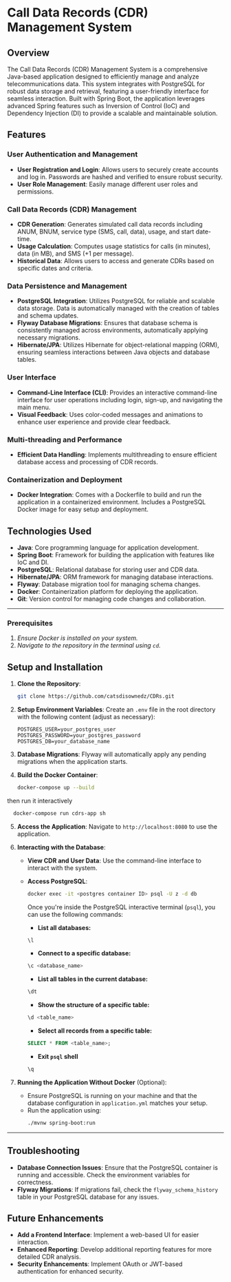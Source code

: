 

# Call Data Records (CDR) Management System

## Overview

The Call Data Records (CDR) Management System is a comprehensive Java-based application designed to efficiently manage and analyze telecommunications data. This system integrates with PostgreSQL for robust data storage and retrieval, featuring a user-friendly interface for seamless interaction. Built with Spring Boot, the application leverages advanced Spring features such as Inversion of Control (IoC) and Dependency Injection (DI) to provide a scalable and maintainable solution.

## Features

### User Authentication and Management
- **User Registration and Login**: Allows users to securely create accounts and log in. Passwords are hashed and verified to ensure robust security.
- **User Role Management**: Easily manage different user roles and permissions.

### Call Data Records (CDR) Management
- **CDR Generation**: Generates simulated call data records including ANUM, BNUM, service type (SMS, call, data), usage, and start date-time.
- **Usage Calculation**: Computes usage statistics for calls (in minutes), data (in MB), and SMS (+1 per message).
- **Historical Data**: Allows users to access and generate CDRs based on specific dates and criteria.

### Data Persistence and Management
- **PostgreSQL Integration**: Utilizes PostgreSQL for reliable and scalable data storage. Data is automatically managed with the creation of tables and schema updates.
- **Flyway Database Migrations**: Ensures that database schema is consistently managed across environments, automatically applying necessary migrations.
- **Hibernate/JPA**: Utilizes Hibernate for object-relational mapping (ORM), ensuring seamless interactions between Java objects and database tables.

### User Interface
- **Command-Line Interface (CLI)**: Provides an interactive command-line interface for user operations including login, sign-up, and navigating the main menu.
- **Visual Feedback**: Uses color-coded messages and animations to enhance user experience and provide clear feedback.

### Multi-threading and Performance
- **Efficient Data Handling**: Implements multithreading to ensure efficient database access and processing of CDR records.

### Containerization and Deployment
- **Docker Integration**: Comes with a Dockerfile to build and run the application in a containerized environment. Includes a PostgreSQL Docker image for easy setup and deployment.

## Technologies Used
- **Java**: Core programming language for application development.
- **Spring Boot**: Framework for building the application with features like IoC and DI.
- **PostgreSQL**: Relational database for storing user and CDR data.
- **Hibernate/JPA**: ORM framework for managing database interactions.
- **Flyway**: Database migration tool for managing schema changes.
- **Docker**: Containerization platform for deploying the application.
- **Git**: Version control for managing code changes and collaboration.

---

### Prerequisites
1. _Ensure Docker is installed on your system._
2. _Navigate to the repository in the terminal using `cd`._

## Setup and Installation

1. **Clone the Repository**:
   ```bash
   git clone https://github.com/catsdisownedz/CDRs.git
   ```

2. **Setup Environment Variables**:
   Create an `.env` file in the root directory with the following content (adjust as necessary):
   ```env
   POSTGRES_USER=your_postgres_user
   POSTGRES_PASSWORD=your_postgres_password
   POSTGRES_DB=your_database_name
   ```

3. **Database Migrations**:
   Flyway will automatically apply any pending migrations when the application starts.

4. **Build the Docker Container**:
   ```bash
   docker-compose up --build
   ```
  then run it interactively 

   ```bash
     docker-compose run cdrs-app sh
   ```

5. **Access the Application**:
   Navigate to `http://localhost:8080` to use the application.

6. **Interacting with the Database**:
   - **View CDR and User Data**: Use the command-line interface to interact with the system.
   - **Access PostgreSQL**:
     ```bash
     docker exec -it <postgres container ID> psql -U z -d db
     ```
            
       Once you're inside the PostgreSQL interactive terminal (`psql`), you can use the following commands:
        
        - **List all databases:**
        ```sql
        \l
        ```
        
        - **Connect to a specific database:**
        ```sql
        \c <database_name>
        ```
        
        - **List all tables in the current database:**
        ```sql
        \dt
        ```
        
        - **Show the structure of a specific table:**
        ```sql
        \d <table_name>
        ```
        
        - **Select all records from a specific table:**
        ```sql
        SELECT * FROM <table_name>;
        ```
       - **Exit `psql` shell**
        ```sql
     \q
     ```


7. **Running the Application Without Docker** (Optional):
   - Ensure PostgreSQL is running on your machine and that the database configuration in `application.yml` matches your setup.
   - Run the application using:
     ```bash
     ./mvnw spring-boot:run
     ```

---

## Troubleshooting

- **Database Connection Issues**: Ensure that the PostgreSQL container is running and accessible. Check the environment variables for correctness.
- **Flyway Migrations**: If migrations fail, check the `flyway_schema_history` table in your PostgreSQL database for any issues.

## Future Enhancements
- **Add a Frontend Interface**: Implement a web-based UI for easier interaction.
- **Enhanced Reporting**: Develop additional reporting features for more detailed CDR analysis.
- **Security Enhancements**: Implement OAuth or JWT-based authentication for enhanced security.

```
